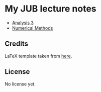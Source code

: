 # My JUB lecture notes

- [Analysis 3](https://github.com/gottagofaster236/JUB_lecture_notes/raw/main/analysis_3/analysis_3.pdf)
- [Numerical Methods](https://github.com/gottagofaster236/JUB_lecture_notes/raw/main/num_methods/num_methods.pdf)

## Credits

LaTeX template taken from [here](https://github.com/khbminus/HSE-summaries).

## License

No license yet.
